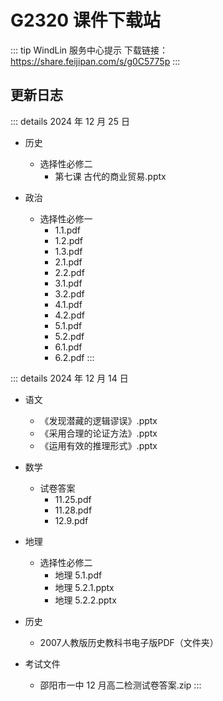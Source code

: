 # G2320 课件下载站

::: tip WindLin 服务中心提示
下载链接：https://share.feijipan.com/s/g0C5775p
:::

## 更新日志
::: details 2024 年 12 月 25 日
- 历史
  - 选择性必修二
    - 第七课 古代的商业贸易.pptx

- 政治
  - 选择性必修一
    - 1.1.pdf
    - 1.2.pdf
    - 1.3.pdf
    - 2.1.pdf
    - 2.2.pdf
    - 3.1.pdf
    - 3.2.pdf
    - 4.1.pdf
    - 4.2.pdf
    - 5.1.pdf
    - 5.2.pdf
    - 6.1.pdf
    - 6.2.pdf
:::

::: details 2024 年 12 月 14 日
- 语文
  - 《发现潜藏的逻辑谬误》.pptx
  - 《采用合理的论证方法》.pptx
  - 《运用有效的推理形式》.pptx

- 数学
  - 试卷答案
     - 11.25.pdf
     - 11.28.pdf
     - 12.9.pdf

- 地理
  - 选择性必修二
     - 地理 5.1.pdf
     - 地理 5.2.1.pptx
     - 地理 5.2.2.pptx

- 历史
  - 2007人教版历史教科书电子版PDF（文件夹）

- 考试文件
  - 邵阳市一中 12 月高二检测试卷答案.zip
:::